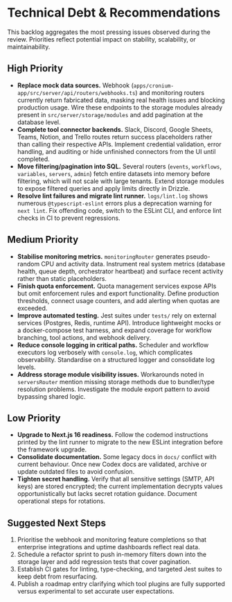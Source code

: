 # Technical Debt & Recommendations

This backlog aggregates the most pressing issues observed during the review. Priorities reflect potential impact on stability, scalability, or maintainability.

## High Priority

- **Replace mock data sources.** Webhook (`apps/cronium-app/src/server/api/routers/webhooks.ts`) and monitoring routers currently return fabricated data, masking real health issues and blocking production usage. Wire these endpoints to the storage modules already present in `src/server/storage/modules` and add pagination at the database level.
- **Complete tool connector backends.** Slack, Discord, Google Sheets, Teams, Notion, and Trello routes return success placeholders rather than calling their respective APIs. Implement credential validation, error handling, and auditing or hide unfinished connectors from the UI until completed.
- **Move filtering/pagination into SQL.** Several routers (`events`, `workflows`, `variables`, `servers`, `admin`) fetch entire datasets into memory before filtering, which will not scale with large tenants. Extend storage modules to expose filtered queries and apply limits directly in Drizzle.
- **Resolve lint failures and migrate lint runner.** `logs/lint.log` shows numerous `@typescript-eslint` errors plus a deprecation warning for `next lint`. Fix offending code, switch to the ESLint CLI, and enforce lint checks in CI to prevent regressions.

## Medium Priority

- **Stabilise monitoring metrics.** `monitoringRouter` generates pseudo-random CPU and activity data. Instrument real system metrics (database health, queue depth, orchestrator heartbeat) and surface recent activity rather than static placeholders.
- **Finish quota enforcement.** Quota management services expose APIs but omit enforcement rules and export functionality. Define production thresholds, connect usage counters, and add alerting when quotas are exceeded.
- **Improve automated testing.** Jest suites under `tests/` rely on external services (Postgres, Redis, runtime API). Introduce lightweight mocks or a docker-compose test harness, and expand coverage for workflow branching, tool actions, and webhook delivery.
- **Reduce console logging in critical paths.** Scheduler and workflow executors log verbosely with `console.log`, which complicates observability. Standardise on a structured logger and consolidate log levels.
- **Address storage module visibility issues.** Workarounds noted in `serversRouter` mention missing storage methods due to bundler/type resolution problems. Investigate the module export pattern to avoid bypassing shared logic.

## Low Priority

- **Upgrade to Next.js 16 readiness.** Follow the codemod instructions printed by the lint runner to migrate to the new ESLint integration before the framework upgrade.
- **Consolidate documentation.** Some legacy docs in `docs/` conflict with current behaviour. Once new Codex docs are validated, archive or update outdated files to avoid confusion.
- **Tighten secret handling.** Verify that all sensitive settings (SMTP, API keys) are stored encrypted; the current implementation decrypts values opportunistically but lacks secret rotation guidance. Document operational steps for rotations.

## Suggested Next Steps

1. Prioritise the webhook and monitoring feature completions so that enterprise integrations and uptime dashboards reflect real data.
2. Schedule a refactor sprint to push in-memory filters down into the storage layer and add regression tests that cover pagination.
3. Establish CI gates for linting, type-checking, and targeted Jest suites to keep debt from resurfacing.
4. Publish a roadmap entry clarifying which tool plugins are fully supported versus experimental to set accurate user expectations.
